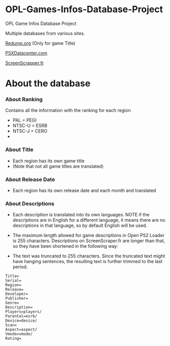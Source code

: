 # OPL-Games-Infos-Database-Project
OPL Game Infos Database Project

Multiple databases from various sites.

[Redump.org](http://redump.org/) (Only for game Title)

[PSXDatacenter.com](https://psxdatacenter.com)

[ScreenScrapper.fr](https://www.screenscraper.fr)

# About the database
### About Ranking
Contains all the information with the ranking for each region
- PAL = PEGI
- NTSC-U = ESRB
- NTSC-J = CERO
- 
### About Title
- Each region has its own game title
- (Note that not all game titles are translated)

### About Release Date
- Each region has its own release date and each month and translated

### About Descriptions
- Each description is translated into its own languages. NOTE if the descriptions are in English for a different language, it means there are no descriptions in that language, so by default English will be used.

- The maximum length allowed for game descriptions in Open PS2 Loader is 255 characters. Descriptions on ScreenScraper.fr are longer than that, so they have been shortened in the following way:
- The text was truncated to 255 characters. Since the truncated text might have hanging sentences, the resulting text is further trimmed to the last period.
```
Title=
Serial=
Region=
Release=
Developer=
Publisher=
Genre=
Description=
Players=players/
Parental=esrb/
Device=device/
Scan=
Aspect=aspect/
Vmode=vmode/
Rating=
```
